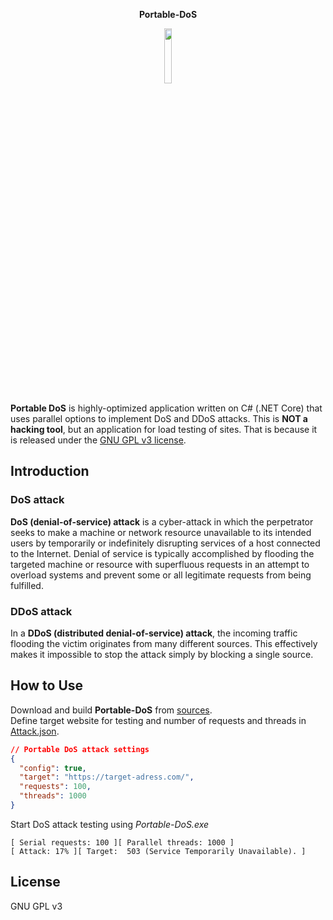 <p align="center"><b> Portable-DoS </b></p>  
<p align="center"><img width="15%" src="sources/icon.ico" /></p>

**Portable DoS** is highly-optimized application written on C# (.NET Core) that uses parallel options to implement DoS and DDoS attacks. This is **NOT a hacking tool**, but an application for load testing of sites. That is because it is released under the [GNU GPL v3 license](LICENSE).

## Introduction
### DoS attack
**DoS (denial-of-service) attack** is a cyber-attack in which the perpetrator seeks to make a machine or network resource unavailable to its intended users by temporarily or indefinitely disrupting services of a host connected to the Internet. Denial of service is typically accomplished by flooding the targeted machine or resource with superfluous requests in an attempt to overload systems and prevent some or all legitimate requests from being fulfilled.

### DDoS attack
In a **DDoS (distributed denial-of-service) attack**, the incoming traffic flooding the victim originates from many different sources. This effectively makes it impossible to stop the attack simply by blocking a single source.  

## How to Use
Download and build **Portable-DoS** from [sources](sources).  
Define target website for testing and number of requests and threads in [Attack.json](sources/Attack.json).  

```json
// Portable DoS attack settings
{
  "config": true,
  "target": "https://target-adress.com/",
  "requests": 100,
  "threads": 1000
}
```
Start DoS attack testing using *Portable-DoS.exe*
```
[ Serial requests: 100 ][ Parallel threads: 1000 ]
[ Attack: 17% ][ Target:  503 (Service Temporarily Unavailable). ] 
```

## License
GNU GPL v3
